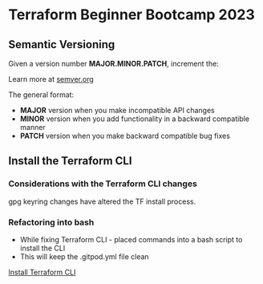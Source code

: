 # Terraform Beginner Bootcamp 2023

## Semantic Versioning

Given a version number **MAJOR.MINOR.PATCH**, increment the:

Learn more at [semver.org](https://semver.org/)

The general format:
- **MAJOR** version when you make incompatible API changes
- **MINOR** version when you add functionality in a backward compatible manner
- **PATCH** version when you make backward compatible bug fixes

## Install the Terraform CLI

### Considerations with the Terraform CLI changes
gpg keyring changes have altered the TF install process. 

### Refactoring into bash 
- While fixing Terraform CLI - placed commands into a bash script to install the CLI
- This will keep the .gitpod.yml file clean




[Install Terraform CLI](https://developer.hashicorp.com/terraform/tutorials/aws-get-started/install-cli)

